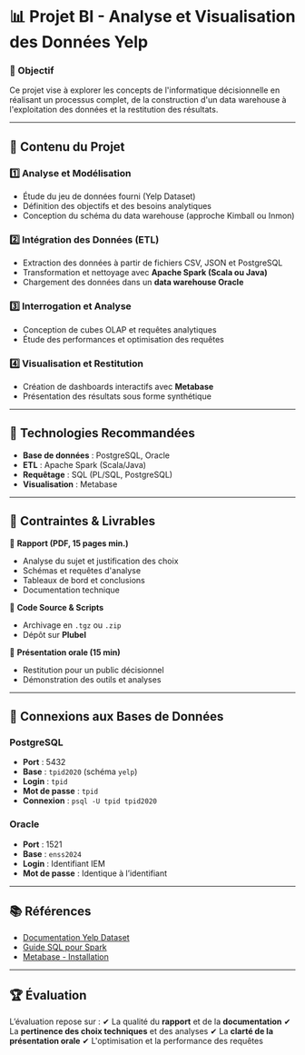 # 📊 Projet BI - Analyse et Visualisation des Données Yelp


### 📌 Objectif
Ce projet vise à explorer les concepts de l'informatique décisionnelle en réalisant un processus complet, de la construction d'un data warehouse à l'exploitation des données et la restitution des résultats.

---

## 📂 Contenu du Projet

### 1️⃣ **Analyse et Modélisation**
- Étude du jeu de données fourni (Yelp Dataset)
- Définition des objectifs et des besoins analytiques
- Conception du schéma du data warehouse (approche Kimball ou Inmon)

### 2️⃣ **Intégration des Données (ETL)**
- Extraction des données à partir de fichiers CSV, JSON et PostgreSQL
- Transformation et nettoyage avec **Apache Spark (Scala ou Java)**
- Chargement des données dans un **data warehouse Oracle**

### 3️⃣ **Interrogation et Analyse**
- Conception de cubes OLAP et requêtes analytiques
- Étude des performances et optimisation des requêtes

### 4️⃣ **Visualisation et Restitution**
- Création de dashboards interactifs avec **Metabase**
- Présentation des résultats sous forme synthétique

---

## 🔧 Technologies Recommandées
- **Base de données** : PostgreSQL, Oracle
- **ETL** : Apache Spark (Scala/Java)
- **Requêtage** : SQL (PL/SQL, PostgreSQL)
- **Visualisation** : Metabase

---

## 📜 Contraintes & Livrables
📎 **Rapport (PDF, 15 pages min.)**
- Analyse du sujet et justification des choix
- Schémas et requêtes d'analyse
- Tableaux de bord et conclusions
- Documentation technique

📎 **Code Source & Scripts**
- Archivage en `.tgz` ou `.zip`
- Dépôt sur **Plubel**

📎 **Présentation orale (15 min)**
- Restitution pour un public décisionnel
- Démonstration des outils et analyses

---

## 📎 Connexions aux Bases de Données
### PostgreSQL
- **Port** : 5432
- **Base** : `tpid2020` (schéma `yelp`)
- **Login** : `tpid`
- **Mot de passe** : `tpid`
- **Connexion** : `psql -U tpid tpid2020`

### Oracle
- **Port** : 1521
- **Base** : `enss2024`
- **Login** : Identifiant IEM
- **Mot de passe** : Identique à l’identifiant

---

## 📚 Références
- [Documentation Yelp Dataset](https://www.yelp.com/dataset/documentation/main)
- [Guide SQL pour Spark](https://spark.apache.org/docs/latest/sql-getting-started.html)
- [Metabase - Installation](https://www.metabase.com/start/oss/jar.html)

---

## 🏆 Évaluation
L’évaluation repose sur :
✔ La qualité du **rapport** et de la **documentation**
✔ La **pertinence des choix techniques** et des analyses
✔ La **clarté de la présentation orale**
✔ L'optimisation et la performance des requêtes
